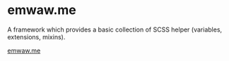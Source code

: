 emwaw.me
=======

 A framework which provides a basic collection of SCSS helper (variables, extensions, mixins).
 
 [emwaw.me](http://emwaw.me)
